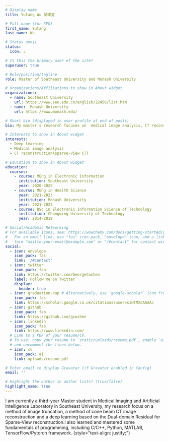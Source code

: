 ```yaml
---
# Display name
title: Yutang Wu 吴彧堂

# Full name (for SEO)
first_name: Yutang
last_name: Wu

# Status emoji
status:
  icon: ☕️

# Is this the primary user of the site?
superuser: true

# Role/position/tagline
role: Master of Southeast University and Monash University

# Organizations/Affiliations to show in About widget
organizations:
  - name: Southeast University
    url: https://www.seu.edu.cn/english/22456/list.htm
  - name:  Monash University
    url: https://www.monash.edu/

# Short bio (displayed in user profile at end of posts)
bio: My master's research focuses on  medical image analysis, CT reconstruction and deep learning.

# Interests to show in About widget
interests:
  - Deep learning
  - Medical image analysis
  - CT reconstruction(sparse-view CT)

# Education to show in About widget
education:
  courses:
    - course: MEng in Electronic Information
      institution: Southeast University
      year: 2020-2023
    - course: MEng in Health Science
      year: 2021-2023
      institution: Monash University
      year: 2021-2023
    - course: BSc in Electronic Information Science of Technology
      institution: Chongqing University of Technology
      year: 2014-2018

# Social/Academic Networking
# For available icons, see: https://wowchemy.com/docs/getting-started/page-builder/#icons
#   For an email link, use "fas" icon pack, "envelope" icon, and a link in the
#   form "mailto:your-email@example.com" or "/#contact" for contact widget.
social:
  - icon: envelope
    icon_pack: fas
    link: '/#contact'
  - icon: twitter
    icon_pack: fab
    link: https://twitter.com/GeorgeCushen
    label: Follow me on Twitter
    display:
      header: true
  - icon: graduation-cap # Alternatively, use `google-scholar` icon from `ai` icon pack
    icon_pack: fas
    link: https://scholar.google.co.uk/citations?user=sIwtMXoAAAAJ
  - icon: github
    icon_pack: fab
    link: https://github.com/gcushen
  - icon: linkedin
    icon_pack: fab
    link: https://www.linkedin.com/
  # Link to a PDF of your resume/CV.
  # To use: copy your resume to `static/uploads/resume.pdf`, enable `ai` icons in `params.yaml`,
  # and uncomment the lines below.
  - icon: cv
    icon_pack: ai
    link: uploads/resume.pdf

# Enter email to display Gravatar (if Gravatar enabled in Config)
email: ''

# Highlight the author in author lists? (true/false)
highlight_name: true
---
```


I am currently a third-year Master student in Medical Imaging and Artificial Intelligence Laboratory in Southeast University, my research focus on a method of image truncation, a method of cone beam CT image reconstruction and a deep learning based on the Dual-domain Residual for Sparse-View reconstruction.I also learned and mastered some fundamentals of programming, including C/C++, Python, MATLAB, TensorFlow/Pytorch framework.
{style="text-align: justify;"}
